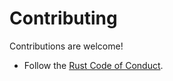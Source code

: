 # Contributing

Contributions are welcome!

* Follow the [Rust Code of Conduct](https://www.rust-lang.org/policies/code-of-conduct).
